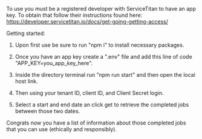 To use you must be a registered developer with ServiceTitan to have an app key. To obtain that follow their instructions found here: https://developer.servicetitan.io/docs/get-going-getting-access/

Getting started:

  1. Upon first use be sure to run "npm i" to install necessary packages.

  2. Once you have an app key create a ".env" file and add this line of code "APP_KEY=you_app_key_here".

  3. Inside the directory terminal run "npm run start" and then open the local host link.

  4. Then using your tenant ID, client ID, and Client Secret login.

  5. Select a start and end date an click get to retrieve the completed jobs between those two dates.

Congrats now you have a list of information about those completed jobs that you can use (ethically and responsibly).
